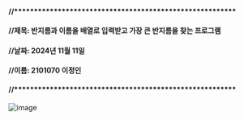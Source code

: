 #### //********************************************************
#### //제목: 반지름과 이름을 배열로 입력받고 가장 큰 반지름을 찾는 프로그램
#### //날짜: 2024년 11월 11일
#### //이름: 2101070 이정인
#### //********************************************************


![image](https://github.com/user-attachments/assets/30b8065d-64df-47d5-a870-a665988afa64)
